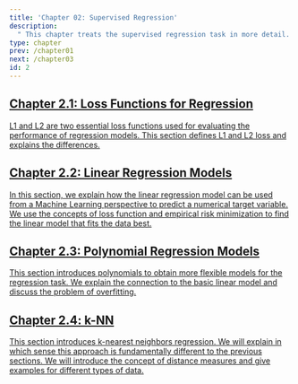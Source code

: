```yaml
---
title: 'Chapter 02: Supervised Regression'
description:
  " This chapter treats the supervised regression task in more detail. We will see different loss functions for regression, how a linear regression model can be used from a Machine Learning perspective, how to extend it with polynomials for greater flexibility and finally a fundamentally different approach - k-NN regression."
type: chapter
prev: /chapter01
next: /chapter03
id: 2
---
```



<section class="c72e2d57">
  <h2 class="_5e0ebe7a">
  <a class="_46224d00 _7e2d93b5" href="/chapter02-01-regression-lossfunctions">Chapter 2.1: Loss Functions for Regression</a>

  </h2>
  <p class="de526628">
  <a class="_46224d00 _7e2d93b5" href="/chapter02-01-regression-lossfunctions"> L1 and L2 are two essential loss functions used for evaluating the performance of regression models. This section defines L1 and L2 loss and explains the differences.</a>
  </p>
</section>





<section class="c72e2d57">
  <h2 class="_5e0ebe7a">
  <a class="_46224d00 _7e2d93b5" href="/chapter02-02-regression-linearregmodels">Chapter 2.2: Linear Regression Models</a>

  </h2>
  <p class="de526628">
  <a class="_46224d00 _7e2d93b5" href="/chapter02-02-regression-linearregmodels"> In this section, we explain how the linear regression model can be used from a Machine Learning perspective to predict a numerical target variable. We use the concepts of loss function and empirical risk minimization to find the linear model that fits the data best.</a>
  </p>
</section>





<section class="c72e2d57">
  <h2 class="_5e0ebe7a">
  <a class="_46224d00 _7e2d93b5" href="/chapter02-03-regression-polynomialregmodels">Chapter 2.3: Polynomial Regression Models</a>

  </h2>
  <p class="de526628">
  <a class="_46224d00 _7e2d93b5" href="/chapter02-03-regression-polynomialregmodels"> This section introduces polynomials to obtain more flexible models for the regression task. We explain the connection to the basic linear model and discuss the problem of overfitting.</a>
  </p>
</section>





<section class="c72e2d57">
  <h2 class="_5e0ebe7a">
  <a class="_46224d00 _7e2d93b5" href="/chapter02-04-regression-knn">Chapter 2.4: k-NN</a>

  </h2>
  <p class="de526628">
  <a class="_46224d00 _7e2d93b5" href="/chapter02-04-regression-knn"> This section introduces k-nearest neighbors regression. We will explain in which sense this approach is fundamentally different to the previous sections. We will introduce the concept of distance measures and give examples for different types of data.</a>
  </p>
</section>




